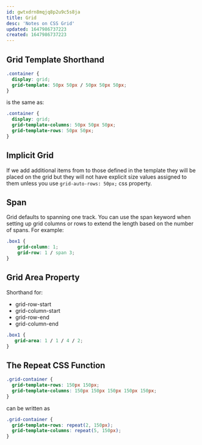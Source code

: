 ```yaml
---
id: gwtxdrn8mqjq8p2u9c5s8ja
title: Grid
desc: 'Notes on CSS Grid'
updated: 1647986737223
created: 1647986737223
---
```

## Grid Template Shorthand

```css
.container {
  display: grid;
  grid-template: 50px 50px / 50px 50px 50px;
}
```

is the same as:

```css
.container {
  display: grid;
  grid-template-columns: 50px 50px 50px;
  grid-template-rows: 50px 50px;
}
```

## Implicit Grid

If we add additional items from to those defined in the template they will be placed on the grid but they will not have explicit size values assigned to them unless you use `grid-auto-rows: 50px;` css property.

##  Span

Grid defaults to spanning one track. You can use the span keyword when setting up grid columns or rows to extend the length based on the number of spans. For example:

```css
.box1 {
    grid-column: 1;
    grid-row: 1 / span 3;
}
```

## Grid Area Property

Shorthand for:

- grid-row-start
- grid-column-start
- grid-row-end
- grid-column-end

```css
.box1 {
   grid-area: 1 / 1 / 4 / 2;
}
```

## The Repeat CSS Function

```css
.grid-container {
  grid-template-rows: 150px 150px;
  grid-template-columns: 150px 150px 150px 150px 150px;
}
```

can be written as

```css
.grid-container {
  grid-template-rows: repeat(2, 150px);
  grid-template-columns: repeat(5, 150px);
}
```
